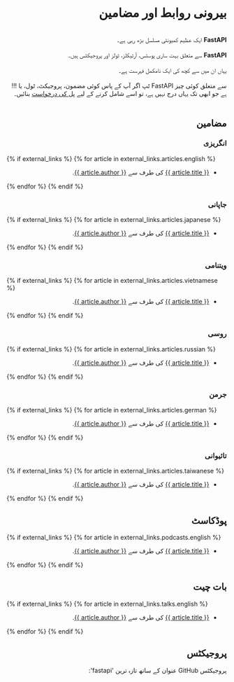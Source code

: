 # <div style="text-align: right;">بیرونی روابط اور مضامین</div>
<br>
<div style="text-align: right;">
    ایک عظیم کمیونٹی مسلسل بڑھ رہی ہے۔ <span style="margin-left: 0;"><b>FastAPI</b></span>
</div>
<br>
<div style="text-align: right;">
    سے متعلق بہت ساری پوسٹس، آرٹیکلز، ٹولز اور پروجیکٹس ہیں۔ <span style="margin-left: 0;"><b>FastAPI</b></span>
</div>
<br>
<div style="text-align: right;">
    یہاں ان میں سے کچھ کی ایک نامکمل فہرست ہے۔
</div>
<br>
<div style="text-align: right;">
    !!! ٹپ اگر آپ کے پاس کوئی مضمون، پروجیکٹ، ٹول، یا FastAPI سے متعلق کوئی چیز ہے جو ابھی تک یہاں درج نہیں ہے، تو اسے شامل کرنے کے لیے <a href="https://github.com/tiangolo/fastapi/edit/master/docs/en/data/external_links.yml" class="external-link" target="_blank"> پل کی درخواست</a> بنائیں۔
</div>
<br>

## <div style="text-align: right;">مضامین</div>

### <div style="text-align: right;">انگریزی</div>

{% if external_links %}
{% for article in external_links.articles.english %}
<ul style="direction: rtl;">
 <li><div style="text-align: right;"><a href="{{ article.link }}" class="external-link" target="_blank">{{ article.title }}</a> کی طرف سے <a href="{{ article.author_link }}" class="external-link" target="_blank">{{ article.author }}</a>.</li></div>
</ul>
{% endfor %}
{% endif %}


### <div style="text-align: right;">جاپانی</div>

{% if external_links %}
{% for article in external_links.articles.japanese %}

<ul style="direction: rtl;">
 <li><div style="text-align: right;"><a href="{{ article.link }}" class="external-link" target="_blank">{{ article.title }}</a> کی طرف سے <a href="{{ article.author_link }}" class="external-link" target="_blank">{{ article.author }}</a>.</li></div>
</ul>
{% endfor %}
{% endif %}

### <div style="text-align: right;">ویتنامی</div>

{% if external_links %}
{% for article in external_links.articles.vietnamese %}

<ul style="direction: rtl;">
 <li><div style="text-align: right;"><a href="{{ article.link }}" class="external-link" target="_blank">{{ article.title }}</a> کی طرف سے <a href="{{ article.author_link }}" class="external-link" target="_blank">{{ article.author }}</a>.</li></div>
</ul>
{% endfor %}
{% endif %}

### <div style="text-align: right;">روسی</div>

{% if external_links %}
{% for article in external_links.articles.russian %}

<ul style="direction: rtl;">
 <li><div style="text-align: right;"><a href="{{ article.link }}" class="external-link" target="_blank">{{ article.title }}</a> کی طرف سے <a href="{{ article.author_link }}" class="external-link" target="_blank">{{ article.author }}</a>.</li></div>
</ul>
{% endfor %}
{% endif %}

### <div style="text-align: right;">جرمن</div>

{% if external_links %}
{% for article in external_links.articles.german %}

<ul style="direction: rtl;">
 <li><div style="text-align: right;"><a href="{{ article.link }}" class="external-link" target="_blank">{{ article.title }}</a> کی طرف سے <a href="{{ article.author_link }}" class="external-link" target="_blank">{{ article.author }}</a>.</li></div>
</ul>
{% endfor %}
{% endif %}

### <div style="text-align: right;">تائیوانی</div>

{% if external_links %}
{% for article in external_links.articles.taiwanese %}

<ul style="direction: rtl;">
 <li><div style="text-align: right;"><a href="{{ article.link }}" class="external-link" target="_blank">{{ article.title }}</a> کی طرف سے <a href="{{ article.author_link }}" class="external-link" target="_blank">{{ article.author }}</a>.</li></div>
</ul>
{% endfor %}
{% endif %}

## <div style="text-align: right;">پوڈکاسٹ</div>

{% if external_links %}
{% for article in external_links.podcasts.english %}

<ul style="direction: rtl;">
 <li><div style="text-align: right;"><a href="{{ article.link }}" class="external-link" target="_blank">{{ article.title }}</a> کی طرف سے <a href="{{ article.author_link }}" class="external-link" target="_blank">{{ article.author }}</a>.</li></div>
</ul>
{% endfor %}
{% endif %}

## <div style="text-align: right;">بات چیت</div>

{% if external_links %}
{% for article in external_links.talks.english %}

<ul style="direction: rtl;">
 <li><div style="text-align: right;"><a href="{{ article.link }}" class="external-link" target="_blank">{{ article.title }}</a> کی طرف سے <a href="{{ article.author_link }}" class="external-link" target="_blank">{{ article.author }}</a>.</li></div>
</ul>
{% endfor %}
{% endif %}

## <div style="text-align: right;">پروجیکٹس</div>

<div style="text-align: right;">:'fastapi' عنوان کے ساتھ تازہ ترین GitHub پروجیکٹس</div>

<div class="github-topic-projects">
</div>

